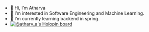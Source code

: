 - 👋 Hi, I’m Atharva
- 👀 I’m interested in Software Engineering and Machine Learning. 
- 🌱 I’m currently learning backend in spring.
- 
   [![@atharv_a's Holopin board](https://holopin.io/api/user/board?user=atharv_a)](https://holopin.io/@atharv_a)
   
<!-- - 💞
- 📫 How to reach me ... -->
<!---
Atharv-a/Atharv-a is a ✨ special ✨ repository because its `README.md` (this file) appears on your GitHub profile.
You can click the Preview link to take a look at your changes.
--->
